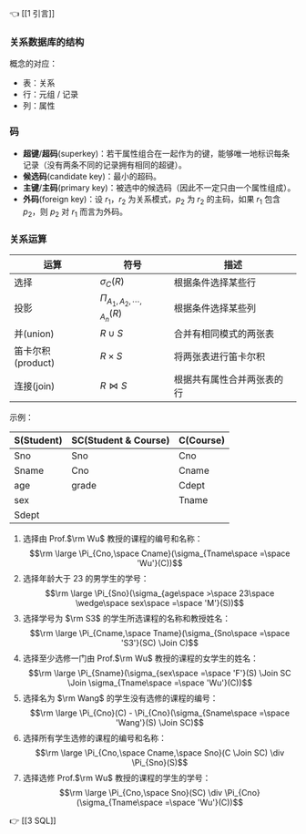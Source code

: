👈 [[1 引言]]

### 关系数据库的结构

概念的对应：

- 表：关系
- 行：元组 / 记录
- 列：属性

### 码

- **超键**/**超码**(superkey)：若干属性组合在一起作为的键，能够唯一地标识每条记录（没有两条不同的记录拥有相同的超键）。
- **候选码**(candidate key)：最小的超码。
- **主键**/**主码**(primary key)：被选中的候选码（因此不一定只由一个属性组成）。
- **外码**(foreign key)：设 $r_1$，$r_2$ 为关系模式，$p_2$ 为 $r_2$ 的主码，如果 $r_1$ 包含 $p_2$，则 $p_2$ 对 $r_1$ 而言为外码。

### 关系运算

| 运算            | 符号                               | 描述            |
| ------------- | -------------------------------- | ------------- |
| 选择            | $\sigma_C(R)$                    | 根据条件选择某些行     |
| 投影            | $\Pi_{A_1, A_2, \cdots, A_n}(R)$ | 根据条件选择某些列     |
| 并(union)      | $R \cup S$                       | 合并有相同模式的两张表   |
| 笛卡尔积(product) | $R \times S$                     | 将两张表进行笛卡尔积    |
| 连接(join)      | $R \Join S$                      | 根据共有属性合并两张表的行 |

示例：

| S(Student) | SC(Student & Course) | C(Course) |
| ---------- | -------------------- | --------- |
| Sno        | Sno                  | Cno       |
| Sname      | Cno                  | Cname     |
| age        | grade                | Cdept     |
| sex        |                      | Tname     |
| Sdept      |                      |           |

1. 选择由 Prof.$\rm Wu$ 教授的课程的编号和名称：$$\rm \large \Pi_{Cno,\space Cname}(\sigma_{Tname\space =\space 'Wu'}(C))$$
2. 选择年龄大于 $23$ 的男学生的学号：$$\rm \large \Pi_{Sno}(\sigma_{age\space >\space 23\space \wedge\space sex\space =\space 'M'}(S))$$
3. 选择学号为 $\rm S3$ 的学生所选课程的名称和教授姓名：$$\rm \large \Pi_{Cname,\space Tname}(\sigma_{Sno\space =\space 'S3'}(SC) \Join C)$$
4. 选择至少选修一门由 Prof.$\rm Wu$ 教授的课程的女学生的姓名：$$\rm \large \Pi_{Sname}(\sigma_{sex\space =\space 'F'}(S) \Join SC \Join \sigma_{Tname\space =\space 'Wu'}(C))$$
5. 选择名为 $\rm Wang$ 的学生没有选修的课程的编号：$$\rm \large \Pi_{Cno}(C) - \Pi_{Cno}(\sigma_{Sname\space =\space 'Wang'}(S) \Join SC)$$
6. 选择所有学生选修的课程的编号和名称：$$\rm \large \Pi_{Cno,\space Cname,\space Sno}(C \Join SC) \div \Pi_{Sno}(S)$$
7. 选择选修 Prof.$\rm Wu$ 教授的课程的学生的学号：$$\rm \large \Pi_{Cno,\space Sno}(SC) \div \Pi_{Cno}(\sigma_{Tname\space =\space 'Wu'}(C))$$

👉 [[3 SQL]]